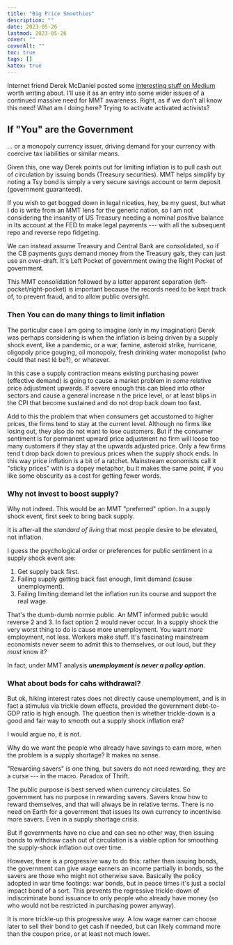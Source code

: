 ```yaml
---
title: "Big Price Smoothies"
description: ""
date: 2023-05-26
lastmod: 2023-05-26
cover: ""
coverAlt: ""
toc: true
tags: []
katex: true
---
```


Internet friend Derek McDaniel posted some 
[interesting stuff on Medium](https://derek7mc.medium.com/how-raising-rates-smooths-inflation-929bd37ae9e3) 
worth writing about. I'll use it as an entry into some wider issues of a continued 
massive need for MMT awareness. Right, as if we don't all know this need! What am I 
doing here? Trying to activate activated activists?

## If "You" are the Government

... or a monopoly currency issuer, driving demand for your currency with coercive tax liabilities or similar means.

Given this, one way Derek points out for limiting inflation is to pull cash out 
of circulation by issuing bonds (Treasury securities). MMT helps simplify by 
noting a Tsy bond is simply a very secure savings account or term deposit 
(government guaranteed).

If you wish to get bogged down in legal niceties, hey, be my guest, but what I do is 
write from an MMT lens for the generic nation, so I am not considering the insanity 
of US Treasury needing a nominal positive balance in Its account at the FED to make 
legal payments --- with all the subsequent repo and reverse repo fidgeting.

We can instead assume Treasury and Central Bank are consolidated, so 
if the CB payments guys demand money from the Treasury gals, they can just use an 
over-draft. It's Left Pocket of government owing the Right Pocket of government.

This MMT consolidation followed by a latter apparent separation 
(left-pocket/right-pocket) is important because the records need to be kept track of, 
to prevent fraud, and to allow public oversight.

### Then You can do many things to limit inflation

The particular case I am going to imagine (only in my imagination) Derek was perhaps 
considering is when the inflation is being driven by a supply shock event, like a 
pandemic, or a war, famine, asteroid strike, hurricane, oligopoly price gouging, 
oil monopoly, fresh drinking water monopolist (who could that nest lé be?), or 
whatever.

In this case a supply contraction means existing purchasing power (effective demand) 
is going to cause a market problem in *some* relative price adjustment upwards. If 
severe enough this can bleed into other sectors and cause a general increase n the 
price level, or at least blips in the CPI that become sustained and do not drop back 
down too fast.

Add to this the problem that when consumers get accustomed to higher prices, the 
firms tend to stay at the current level. Although no firms like losing out, they also 
do not want to lose customers. But if the consumer sentiment is for permanent upward 
price adjustment no firm will loose too many customers if they stay at the upwards 
adjusted price. Only a few firms tend t drop back down to previous prices when the 
supply shock ends. In this way price inflation is a bit of a ratchet. Mainstream 
economists call it "sticky prices" with is a dopey metaphor, bu it makes the same 
point, if you like some obscurity as a cost for getting fewer words.

### Why not invest to boost supply?

Why not indeed. This would be an MMT "preferred" option. 
In a supply shock event, first seek to bring back supply.

It is after-all the *standard of living* that most people desire to be elevated, 
not inflation.

I guess the psychological order or preferences for public sentiment in a supply shock event are:

1. Get supply back first.
2. Failing supply getting back fast enough, limit demand (cause unemployment).
3. Failing limiting demand let the inflation run its course and support the real wage.

That's the dumb-dumb normie public. An MMT informed public would reverse 2 and 3. In 
fact option 2 would never occur. In a supply shock the very worst thing to do is 
cause more unemployment. You want *more* employment, not less. Workers make stuff. 
It's fascinating mainstream economists never seem to admit this to themselves, or out 
loud, but they *must* know it? 

In fact, under MMT analysis **_unemployment is never a policy option._** 


### What about bods for cahs withdrawal?

But ok, hiking interest rates does not directly cause unemployment, and is in fact a 
stimulus via trickle down effects, provided the government debt-to-GDP ratio is high 
enough. The question then is whether trickle-down is a good and fair way to smooth out 
a supply shock inflation era?

I would argue no, it is not.

Why do we want the people who already have savings to earn more, when the problem 
is a supply shortage?  It makes no sense.

"Rewarding savers" is one thing, but savers do not need rewarding, they are a 
curse --- in the macro. Paradox of Thrift. 

The public purpose is best served when currency circulates. So government has no 
purpose in rewarding savers. Savers know how to reward themselves, and that will 
always be in relative terms. There is no need on Earth for a government that issues 
Its own currency to incentivise more savers. Even in a supply shortage crisis.

But if governments have no clue and can see no other way, then issuing bonds to 
withdraw cash out of circulation is a viable option for smoothing the supply-shock 
inflation out over time.

However, there is a progressive way to do this: rather than issuing bonds, the 
government can give wage earners an income partially in bonds, so the savers are 
those who might not otherwise save. Basically the policy adopted in war time 
footings: war bonds, but in peace times it's just a social impact bond of a sort. 
This prevents the regressive trickle-down of indiscriminate bond issuance to only 
people who already have money (so who would not be restricted in purchasing power 
anyway). 

It is more trickle-up this progressive way. A low wage earner can choose later to 
sell their bond to get cash if needed, but can likely command more than the coupon 
price, or at least not much lower.



